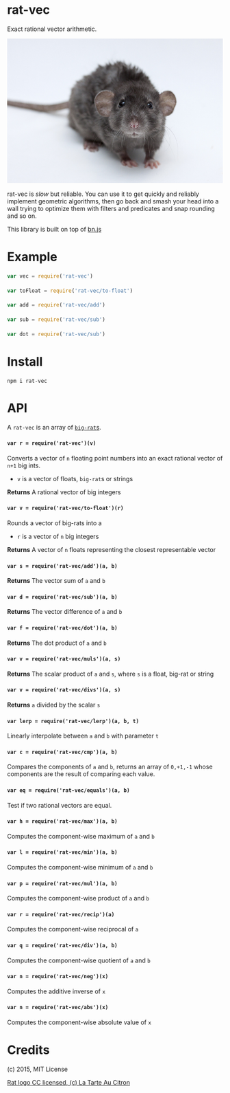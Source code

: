 rat-vec
=======
Exact rational vector arithmetic.

<img src="img/rat.jpg">

rat-vec is *slow* but reliable.  You can use it to get quickly and reliably
implement geometric algorithms, then go back and smash your head into a wall
trying to optimize them with filters and predicates and snap rounding and so on.

This library is built on top of [bn.js](https://github.com/indutny/bn.js/)

# Example

```javascript
var vec = require('rat-vec')

var toFloat = require('rat-vec/to-float')

var add = require('rat-vec/add')

var sub = require('rat-vec/sub')

var dot = require('rat-vec/sub')

```

# Install

```
npm i rat-vec
```

# API

A `rat-vec` is an array of [`big-rat`s](https://github.com/rat-nest/big-rat).

#### `var r = require('rat-vec')(v)`
Converts a vector of `n` floating point numbers into an exact rational vector of `n+1` big ints.

* `v` is a vector of floats, `big-rat`s or strings

**Returns** A rational vector of big integers

#### `var v = require('rat-vec/to-float')(r)`
Rounds a vector of big-rats into a

* `r` is a vector of `n` big integers

**Returns** A vector of `n` floats representing the closest representable vector

#### `var s = require('rat-vec/add')(a, b)`

**Returns** The vector sum of `a` and `b`

#### `var d = require('rat-vec/sub')(a, b)`

**Returns** The vector difference of `a` and `b`

#### `var f = require('rat-vec/dot')(a, b)`

**Returns** The dot product of `a` and `b`

#### `var v = require('rat-vec/muls')(a, s)`

**Returns** The scalar product of `a` and `s`, where `s` is a float, big-rat or string

#### `var v = require('rat-vec/divs')(a, s)`

**Returns** `a` divided by the scalar `s`

#### `var lerp = require('rat-vec/lerp')(a, b, t)`

Linearly interpolate between `a` and `b` with parameter `t`

#### `var c = require('rat-vec/cmp')(a, b)`
Compares the components of `a` and `b`, returns an array of `0,+1,-1` whose components are the result of comparing each value.

#### `var eq = require('rat-vec/equals')(a, b)`
Test if two rational vectors are equal.

#### `var h = require('rat-vec/max')(a, b)`
Computes the component-wise maximum of `a` and `b`

#### `var l = require('rat-vec/min')(a, b)`
Computes the component-wise minimum of `a` and `b`

#### `var p = require('rat-vec/mul')(a, b)`
Computes the component-wise product of `a` and `b`

#### `var r = require('rat-vec/recip')(a)`
Computes the component-wise reciprocal of `a`

#### `var q = require('rat-vec/div')(a, b)`
Computes the component-wise quotient of `a` and `b`

#### `var n = require('rat-vec/neg')(x)`
Computes the additive inverse of `x`

#### `var n = require('rat-vec/abs')(x)`
Computes the component-wise absolute value of `x`

# Credits

(c) 2015, MIT License

[Rat logo CC licensed, (c) La Tarte Au Citron](https://www.flickr.com/photos/tartaucitron/11328783804/in/photolist-ig5YJG-6rds6G-9ZBxcz-b9JfZ-5qdtpw-5e48pj-i6RTUn-4BbDwn-ag7YHX-9ZEtw3-7dV4fm-i6Sh6L-ieVirs-9ntyy-i6S2d9-5UAf8v-9ZBweF-qdmsJJ-aioESD-4AQEj5-9iL3y4-b4yPpk-furjEV-5UExDy-mgNSyg-5y7RQ5-ddxkgR-RTNKs-9ZEna9-5UT4cs-uZnbz-YWUx-aDRSKQ-dtTDuN-ieVsZV-5y3sLe-5TrTjY-uaN1h-5y3icB-5XjCbR-dm3VZC-5R32Eb-7ZKsBm-9ZBx4g-7TVNKb-bkJN5N-9hyNho-9ZBvwe-9ZEnmq-9ZEnsy)
